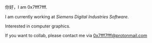 你好，I am 0x7fff7fff.

I am currently working at *Siemens Digital Industries Software*.

Interested in computer graphics.  

If you want to collab, please contact me via 0x7fff7fff@protonmail.com


